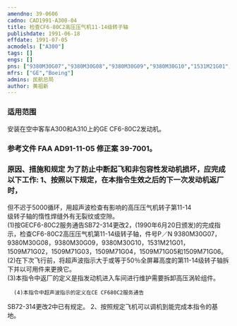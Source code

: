 ```yaml
---
amendno: 39-0606  
cadno: CAD1991-A300-04  
title: 检查CF6-80C2高压压气机11-14级转子轴  
publishdate: 1991-06-18  
effdate: 1991-07-05  
acmodels: ["A300"]  
tags: []  
engs: []  
pns: ["9380M30G07","9380M30G08","9380M30G09","9380M30G10","1531M21G01","1509M71G02","1509M71G03","1509M71G04","1509M71G05","1509M71G06"]  
mfrs: ["GE","Boeing"]  
admins: 民航总局  
author: 黄祖新  
---
```

  
### 适用范围  
安装在空中客车A300和A310上的GE CF6-80C2发动机。  
  
<!--more-->  
### 参考文件    FAA AD91-11-05 修正案 39-7001。  
  
### 原因、措施和规定     为了防止中断起飞和非包容性发动机损坏，应完成以下工作: 1、按照以下规定，在本指令生效之后的下一次发动机返厂时，  
但不迟于5000循环，用超声波检查有影响的高压压气机转子第11-14  
级转子轴的惰性焊缝外有无裂纹或空隙。  
      (1)按GECF6-80C2服务通告SB72-314更改2，(1990年6月20日颁发)的完成指示，检查CF6-80C2高压压气机第11-14级转子轴，件号P／N 9380M30G07，9380M30G08，9380M30G09，9380M30G10，1531M21G01，1509M71G02，1509M71G03，1509M71G04，1509M71G05和1509M71G06。  
      (2)在下次飞行前，将超声波指示大于或等于50％全屏幕高度的第11-14级转子轴拆下并以可用件来更换它。  
      (3)本指令中返厂的定义是指发动机进入车间进行维护需要拆卸高压涡轮组件。  
  
  
      (4)本指令中超声波指示的定义在CE CF680C2服务通告  
SB72-314更改2中已有规定。 2、按照规定飞机可以调机到能完成本指令的基地。  
